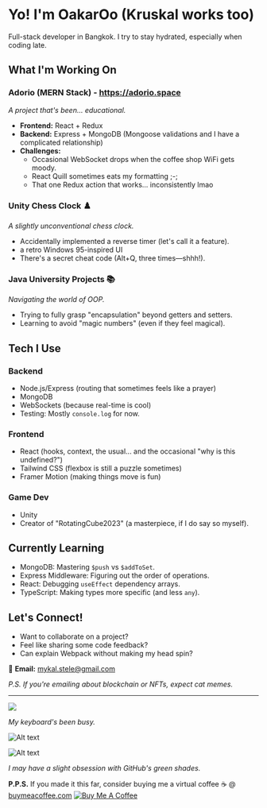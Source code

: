 # Yo! I'm OakarOo (Kruskal works too)

Full-stack developer in Bangkok. I try to stay hydrated, especially when coding late.

## What I'm Working On

### Adorio (MERN Stack) - https://adorio.space
*A project that's been... educational.*

* **Frontend:** React + Redux
* **Backend:** Express + MongoDB (Mongoose validations and I have a complicated relationship)
* **Challenges:**
    * Occasional WebSocket drops when the coffee shop WiFi gets moody.
    * React Quill sometimes eats my formatting ;-;
    * That one Redux action that works... inconsistently lmao


### Unity Chess Clock ♟️
*A slightly unconventional chess clock.*

* Accidentally implemented a reverse timer (let's call it a feature).
*  a retro Windows 95-inspired UI 
* There's a secret cheat code (Alt+Q, three times—shhh!).

### Java University Projects 📚
*Navigating the world of OOP.*

* Trying to fully grasp "encapsulation" beyond getters and setters.
* Learning to avoid "magic numbers" (even if they feel magical).

## Tech I Use

### Backend
* Node.js/Express (routing that sometimes feels like a prayer)
* MongoDB 
* WebSockets (because real-time is cool)
* Testing: Mostly `console.log` for now.

### Frontend
* React (hooks, context, the usual... and the occasional "why is this undefined?")
* Tailwind CSS (flexbox is still a puzzle sometimes)
* Framer Motion (making things move is fun)

### Game Dev
* Unity
* Creator of "RotatingCube2023" (a masterpiece, if I do say so myself).

## Currently Learning

* MongoDB: Mastering `$push` vs `$addToSet`.
* Express Middleware: Figuring out the order of operations.
* React: Debugging `useEffect` dependency arrays.
* TypeScript: Making types more specific (and less `any`).

## Let's Connect!

* Want to collaborate on a project?
* Feel like sharing some code feedback?
* Can explain Webpack without making my head spin?

📧 **Email:** mykal.stele@gmail.com

*P.S. If you're emailing about blockchain or NFTs, expect cat memes.*

---

<a href="https://wakatime.com"><img src="https://wakatime.com/share/@35665028-0b40-4980-9103-c87c17b0f8fe/8913565a-b52a-4a6b-a15d-d5e134f4fee0.png" /></a>

*My keyboard's been busy.*

![Alt text](https://wakatime.com/share/@35665028-0b40-4980-9103-c87c17b0f8fe/806b3955-f4af-44ee-8666-affbd93b4f26.svg)

![Alt text](https://wakatime.com/share/@35665028-0b40-4980-9103-c87c17b0f8fe/b621d19d-e2d4-4674-9678-db2f1df8084d.svg)

*I may have a slight obsession with GitHub's green shades.*

**P.P.S.** If you made it this far, consider buying me a virtual coffee ☕  @ [buymeacoffee.com](https://buymeacoffee.com/mykalstele4)
[![Buy Me A Coffee](https://cdn.buymeacoffee.com/buttons/v2/default-yellow.png)](https://buymeacoffee.com/mykalstele4)
